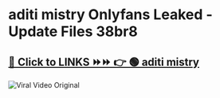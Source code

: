 
 # aditi mistry Onlyfans Leaked - Update Files 38br8

## <h2><a href="https://clipsfans.com/aditi_mistry&ref=git">🔗 Click to LINKS ⏩⏩ 👉 🟢 aditi mistry </a></h2>

<a href="https://clipsfans.com/aditi_mistry&ref=git" rel="nofollow" data-target="animated-image.originalLink"><img src="https://i.ibb.co.com/xMMVF88/686577567.gif" alt="Viral Video Original" style="max-width: 100%; display: inline-block;" data-target="animated-image.originalImage"></a>


